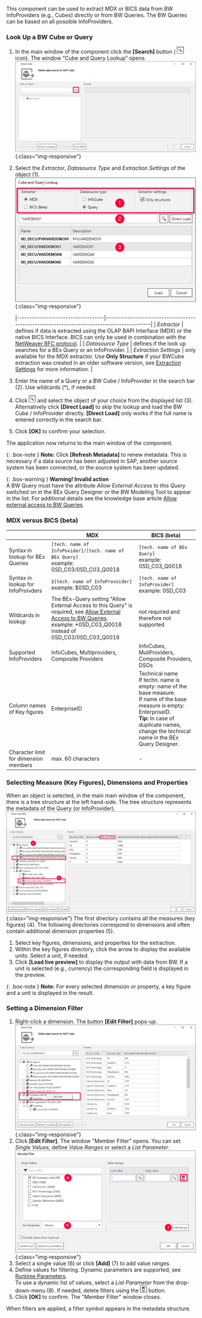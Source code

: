 
This component can be used to extract MDX or BICS data from BW InfoProviders (e.g., Cubes) directly or from BW Queries. 
The BW Queries can be based on all possible InfoProviders.


### Look Up a BW Cube or Query

1. In the main window of the component click the **[Search]** button ( ![magnifying-glass](/img/content/icons/magnifying-glass.png) icon). The window “Cube and Query Lookup” opens.
![Bw-Cube-Data-Source](/img/content/Bw-Cube-Data-Source.png){:class="img-responsive"}
2. Select the *Extractor*, *Datasource Type* and *Extraction Settings* of the object (1).<br>
![Look-Up-Cube](/img/content/xfa/xfa_cube-query-look.png){:class="img-responsive"} 

   |------------------------------------|---------------------------------------------------------------------------------------------|
   | *Extractor*   | defines if data is extracted using the OLAP BAPI Interface (MDX) or the native BICS Interface. BICS can only be used in combination with the [NetWeaver RFC protocol](../introduction/sap-connection). |
   | *Datasource Type* | defines if the look up searches for a BEx Query or an InfoProvider.  | 
   | *Extraction Settings*  | only available for the MDX extractor. Use **Only Structure** if your BWCube extraction was created in an older software version, see [Extraction Settings](./bw-cube-extraction-settings#extraction-settings) for more information. | 

3. Enter the name of a Query or a BW Cube / InfoProvider in the search bar (2). Use wildcards (*), if needed.
4. Click  ![magnifying-glass](/img/content/icons/magnifying-glass.png) and select the object of your choice from the displayed list (3).<br>
Alternatively click **[Direct Load]** to skip the lookup and load the BW Cube / InfoProvider directly. **[Direct Load]** only works if the full name is entered correctly in the search bar.
5. Click **[OK]** to confirm your selection.

The application now returns to the main window of the component.


{: .box-note }
**Note:** Click **[Refresh Metadata]** to renew metadata. 
This is necessary if a data source has been adjusted in SAP, another source system has been connected, or the source system has been updated.

{: .box-warning }
**Warning! Invalid action**<br>
 A BW Query must have the attribute *Allow External Access to this Query* switched on in the BEx Query Designer or the BW Modeling Tool to appear in the list.
 For additional details see the knowledge base article [Allow external access to BW Queries](https://support.theobald-software.com/helpdesk/KB/View/13800-allow-external-access-to-bw-queries). 

### MDX versus BICS (beta)

|                                    | MDX                                                                                         | BICS (beta)                                        |
|------------------------------------|---------------------------------------------------------------------------------------------|----------------------------------------------------|
| Syntax in lookup for BEx Queries   | `[tech. name of InfoPovider]/[tech. name of BEx Query]` <br /> example: 0SD_C03/0SD_C03_Q0018        | `[tech. name of BEx Query]` <br /> example: 0SD_C03_Q0018   |
| Syntax in lookup for InfoProivders | `$[tech. name of InfoProvoider]`  <br /> example: $0SD_C03                                            | `[tech. name of InfoProvider]` <br /> example: 0SD_C03      |
| Wildcards in lookup                | The BEx-Query setting "Allow External Access to this Query" is required, see [Allow External Access to BW Queries](https://support.theobald-software.com/helpdesk/KB/View/13800-allow-external-access-to-bw-queries). <br /> example: *0SD_C03_Q0018 instead of 0SD_C03/0SD_C03_Q0018                          | not required and therefore not supported           |
| Supported InfoProviders            | InfoCubes, Multiproviders, Composite Providers                                              | InfoCubes, MuliProviders, Composite Providers, DSOs |
| Column names of Key figures           | EnterpriseID                                              | Technical name<br>  If techn. name is empty: name of the base measure.  <br> If name of the base measure is empty: EnterpriseID. <br>**Tip:** In case of duplicate names, change the technical name in the BEx Query Designer. |
| Character limit for dimension members | max. 60 characters      | -      |


### Selecting Measure (Key Figures), Dimensions and Properties
When an object is selected, in the main main window of the component, there is a tree structure at the left hand-side. 
The tree structure represents the metadata of the Query (or InfoProvider). <br>
![Cube-Details](/img/content/xu/cube-measures.png){:class="img-responsive"}
The first directory contains all the measures (key figures) (4). 
The following directories correspond to dimensions and often contain additional dimension properties (5). <br>

1. Select key figures, dimensions, and properties for the extraction.
2. Within the key figures directory, click the arrow to display the available units. Select a unit, if needed.
3. Click **[Load live preview]** to display the output with data from BW. If a unit is selected (e.g., currency) the corresponding field is displayed in the preview.

{: .box-note }
**Note:** For every selected dimension or property, a key figure and a unit is displayed in the result. 

### Setting a Dimension Filter 
1. Right-click a dimension. The button **[Edit Filter]** pops-up.
![Query Filter](/img/content/cube-query-filter.png){:class="img-responsive"}
2. Click **[Edit Filter]**. The window "Member Filter" opens. You can set *Single Values*, define *Value Ranges* or select a *List Parameter*.
![Query Filter Define](/img/content/xfa/xfa_cube-query-filter-def.png){:class="img-responsive"}
3. Select a single value (6) or click **[Add]** (7) to add value ranges.
4. Define values for filtering. Dynamic parameters are supported, see [Runtime Parameters](./edit-runtime-parameters). <br>
To use a dynamic list of values, select a *List Parameter* from the drop-down-menu (8). If needed, delete filters using the ![dustbin](/img/content/icons/trashbin.png) button.
5. Click **[OK]** to confirm. The "Member Filter" window closes.

When filters are applied, a filter symbol appears in the metadata structure.
